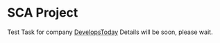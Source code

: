 # SCA Project

Test Task for company [DevelopsToday](https://img.shields.io/badge/License-Apache%202.0-blue.svg](https://jobs.develops.today/))
Details will be soon, please wait.
